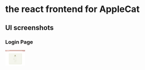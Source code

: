 # the react frontend for AppleCat

## UI screenshots
### Login Page
<img src = "/screenshots/login_demo.png" height="50">